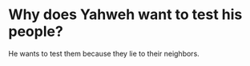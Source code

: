 # Why does Yahweh want to test his people?

He wants to test them because they lie to their neighbors.
